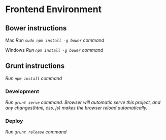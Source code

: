 # Frontend Environment

## Bower instructions
Mac _Run `sudo npm install -g bower` command_

Windows _Run `npm install -g bower` command_

## Grunt instructions
_Run `npm install` command_

### Development
_Run `grunt serve` command. Browser will automatic serve this project, and any changes(html, css, js) makes the browser reload automatically._

### Deploy
_Run `grunt release` command_
